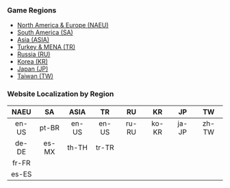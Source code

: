 ### Game Regions
* [North America & Europe (NAEU)](https://www.naeu.playblackdesert.com/)
* [South America (SA)](https://www.sa.playblackdesert.com/)
* [Asia (ASIA)](https://blackdesert.pearlabyss.com/ASIA/)
* [Turkey & MENA (TR)](https://www.tr.playblackdesert.com/)
* [Russia (RU)](https://www.tr.playblackdesert.com/)
* [Korea (KR)](https://www.kr.playblackdesert.com/ko-KR/)
* [Japan (JP)](https://www.jp.playblackdesert.com/ja-JP/)
* [Taiwan (TW)](https://www.tw.playblackdesert.com/zh-TW/)

### Website Localization by Region

| **NAEU** | **SA** | **ASIA** | **TR** | **RU** | **KR** | **JP** | **TW** |
|:--------:|:------:|:--------:|:------:|:------:|:------:|:------:|:------:|
| en-US    | pt-BR  | en-US    | en-US  | ru-RU  | ko-KR  | ja-JP  | zh-TW  |
| de-DE    | es-MX  | th-TH    | tr-TR  |        |        |        |        |
| fr-FR    |        |          |        |        |        |        |        |
| es-ES    |        |          |        |        |        |        |        |
